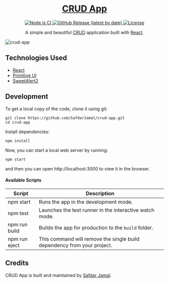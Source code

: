 <h1 align="center">
  <a href="https://safdarjamal.github.io/crud-app/">
    CRUD App
  </a>
</h1>

<p align="center">
  <a href="https://github.com/SafdarJamal/crud-app/actions?query=workflow%3A%22Node.js+CI%22">
    <img src="https://github.com/SafdarJamal/crud-app/workflows/Node.js%20CI/badge.svg" alt="Node.js CI" />
  </a>
  <a href="https://github.com/SafdarJamal/crud-app/releases">
    <img src="https://img.shields.io/github/v/release/SafdarJamal/crud-app" alt="GitHub Release (latest by date)" />
  </a>
  <a href="https://github.com/SafdarJamal/crud-app/blob/master/LICENSE">
    <img src="https://img.shields.io/github/license/SafdarJamal/crud-app" alt="License" />
  </a>
</p>

<p align="center">
  A simple and beautiful <a href="https://www.codecademy.com/articles/what-is-crud">CRUD</a> application built with <a href="https://reactjs.org">React</a>.
</p>

![crud-app](https://user-images.githubusercontent.com/48409548/94567114-8aa5ea80-0284-11eb-99f6-87401b099848.png)

## Technologies Used

- [React](http://reactjs.org)
- [Primitive UI](https://taniarascia.github.io/primitive)
- [SweetAlert2](https://sweetalert2.github.io)

## Development

To get a local copy of the code, clone it using git:

```
git clone https://github.com/SafdarJamal/crud-app.git
cd crud-app
```

Install dependencies:

```
npm install
```

Now, you can start a local web server by running:

```
npm start
```

and then you can open http://localhost:3000 to view it in the browser.

#### Available Scripts

| Script        | Description                                                             |
| ------------- | ----------------------------------------------------------------------- |
| npm start     | Runs the app in the development mode.                                   |
| npm test      | Launches the test runner in the interactive watch mode.                 |
| npm run build | Builds the app for production to the `build` folder.                    |
| npm run eject | This command will remove the single build dependency from your project. |

## Credits

CRUD App is built and maintained by [Safdar Jamal](https://safdarjamal.github.io).


